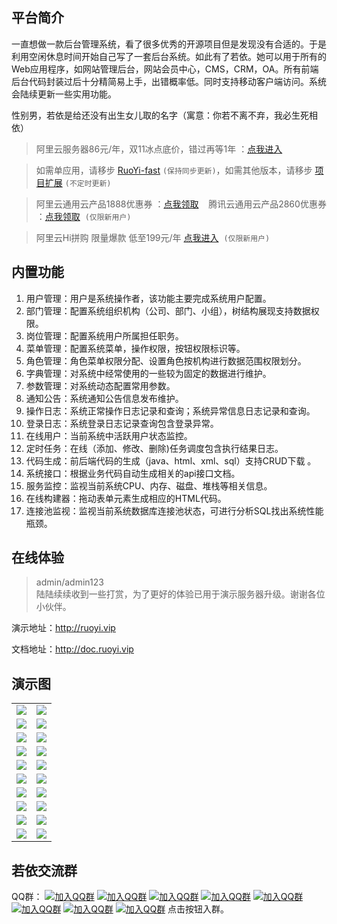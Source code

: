 ## 平台简介

一直想做一款后台管理系统，看了很多优秀的开源项目但是发现没有合适的。于是利用空闲休息时间开始自己写了一套后台系统。如此有了若依。她可以用于所有的Web应用程序，如网站管理后台，网站会员中心，CMS，CRM，OA。所有前端后台代码封装过后十分精简易上手，出错概率低。同时支持移动客户端访问。系统会陆续更新一些实用功能。

性别男，若依是给还没有出生女儿取的名字（寓意：你若不离不弃，我必生死相依）

> 阿里云服务器86元/年，双11冰点底价，错过再等1年 ：[点我进入](https://www.aliyun.com/1111/2019/group-buying-share?ptCode=79B1148C588D554F3E87264DB80E6C90647C88CF896EF535&userCode=brki8iof&share_source=copy_link)

> 如需单应用，请移步 [RuoYi-fast](https://gitee.com/y_project/RuoYi-fast)  `(保持同步更新)`，如需其他版本，请移步 [项目扩展](http://doc.ruoyi.vip/ruoyi/document/xmkz.html)  `(不定时更新)`

> 阿里云通用云产品1888优惠券 ：[点我领取](https://promotion.aliyun.com/ntms/yunparter/invite.html?userCode=brki8iof)&nbsp;&nbsp;&nbsp;&nbsp;腾讯云通用云产品2860优惠券 ：[点我领取](https://cloud.tencent.com/redirect.php?redirect=1025&cps_key=198c8df2ed259157187173bc7f4f32fd&from=console)&nbsp;&nbsp;`(仅限新用户)`

> 阿里云Hi拼购 限量爆款 低至199元/年 [点我进入](https://www.aliyun.com/acts/hi-group-buying?userCode=brki8iof)&nbsp;&nbsp;`(仅限新用户)`

## 内置功能

1.  用户管理：用户是系统操作者，该功能主要完成系统用户配置。
2.  部门管理：配置系统组织机构（公司、部门、小组），树结构展现支持数据权限。
3.  岗位管理：配置系统用户所属担任职务。
4.  菜单管理：配置系统菜单，操作权限，按钮权限标识等。
5.  角色管理：角色菜单权限分配、设置角色按机构进行数据范围权限划分。
6.  字典管理：对系统中经常使用的一些较为固定的数据进行维护。
7.  参数管理：对系统动态配置常用参数。
8.  通知公告：系统通知公告信息发布维护。
9.  操作日志：系统正常操作日志记录和查询；系统异常信息日志记录和查询。
10. 登录日志：系统登录日志记录查询包含登录异常。
11. 在线用户：当前系统中活跃用户状态监控。
12. 定时任务：在线（添加、修改、删除)任务调度包含执行结果日志。
13. 代码生成：前后端代码的生成（java、html、xml、sql）支持CRUD下载 。
14. 系统接口：根据业务代码自动生成相关的api接口文档。
15. 服务监控：监视当前系统CPU、内存、磁盘、堆栈等相关信息。
16. 在线构建器：拖动表单元素生成相应的HTML代码。
17. 连接池监视：监视当前系统数据库连接池状态，可进行分析SQL找出系统性能瓶颈。
## 在线体验
> admin/admin123  
> 陆陆续续收到一些打赏，为了更好的体验已用于演示服务器升级。谢谢各位小伙伴。

演示地址：http://ruoyi.vip  

文档地址：http://doc.ruoyi.vip

## 演示图

<table>
    <tr>
        <td><img src="https://oscimg.oschina.net/oscnet/25b5e333768d013d45a990c152dbe4d9d6e.jpg"/></td>
        <td><img src="https://oscimg.oschina.net/oscnet/e29fd81b2d43b517f99535564af41f9d1d5.jpg"/></td>
    </tr>
    <tr>
        <td><img src="https://oscimg.oschina.net/oscnet/629f1510fb6205f773c8c284863406b694f.jpg"/></td>
        <td><img src="https://oscimg.oschina.net/oscnet/9124eda87df0e72427cd63f458b813e3363.jpg"/></td>
    </tr>
    <tr>
        <td><img src="https://oscimg.oschina.net/oscnet/438c59467afd0097cfbe9c89db932661687.jpg"/></td>
        <td><img src="https://oscimg.oschina.net/oscnet/72a015041db6843aca7f7b273688cb346f8.jpg"/></td>
    </tr>
	<tr>
        <td><img src="https://oscimg.oschina.net/oscnet/ecb5f1c9929f1933f733f796749b2df73d9.jpg"/></td>
        <td><img src="https://oscimg.oschina.net/oscnet/e4283d500eb10e8dd8701e7742f7facb065.jpg"/></td>
    </tr>	 
    <tr>
        <td><img src="https://oscimg.oschina.net/oscnet/2531dbf419a1b114e1177f8d2a120b8a9c3.jpg"/></td>
        <td><img src="https://oscimg.oschina.net/oscnet/8b740a42dddc1e5a8a150d97c5060df258b.jpg"/></td>
    </tr>
	<tr>
        <td><img src="https://oscimg.oschina.net/oscnet/00e642dc3515919b3760968cc496a12a849.jpg"/></td>
        <td><img src="https://oscimg.oschina.net/oscnet/f72d28a3e60413a4e1b5c7c2f45f962fd65.jpg"/></td>
    </tr>
	<tr>
        <td><img src="https://oscimg.oschina.net/oscnet/19222e495869a2a99fc31c5d2bd4539e1e7.jpg"/></td>
        <td><img src="https://oscimg.oschina.net/oscnet/264d25176f4e22b4b38e95fe6ce73775299.jpg"/></td>
    </tr>
	<tr>
        <td><img src="https://oscimg.oschina.net/oscnet/d85fbb59be27fb33f68bdbb6e8bc967c97b.jpg"/></td>
        <td><img src="https://oscimg.oschina.net/oscnet/bb902d2c54bad02a052e9a05e5f22a93df1.jpg"/></td>
    </tr>
	<tr>
        <td><img src="https://oscimg.oschina.net/oscnet/30cda883bb9a7f74f1454314e64f949942d.jpg"/></td>
        <td><img src="https://oscimg.oschina.net/oscnet/deebaaa8d6b14a419ed5911f49e3f222a6f.jpg"/></td>
    </tr>
	<tr>
        <td><img src="https://oscimg.oschina.net/oscnet/bed2b98a44e7ae820c2885329e711965c28.jpg"/></td>
        <td><img src="https://oscimg.oschina.net/oscnet/5f3d39a141f21f81b90536f391b8408f1fa.jpg"/></td>
    </tr>
</table>


## 若依交流群

QQ群： [![加入QQ群](https://img.shields.io/badge/已满-1389287-blue.svg)](https://jq.qq.com/?_wv=1027&k=5HBAaYN)  [![加入QQ群](https://img.shields.io/badge/已满-1679294-blue.svg)](https://jq.qq.com/?_wv=1027&k=5cHeRVW)  [![加入QQ群](https://img.shields.io/badge/已满-1529866-blue.svg)](https://jq.qq.com/?_wv=1027&k=53R0L5Z)  [![加入QQ群](https://img.shields.io/badge/已满-1772718-blue.svg)](https://jq.qq.com/?_wv=1027&k=5g75dCU)  [![加入QQ群](https://img.shields.io/badge/已满-1366522-blue.svg)](https://jq.qq.com/?_wv=1027&k=58cPoHA)  [![加入QQ群](https://img.shields.io/badge/已满-1382251-blue.svg)](https://jq.qq.com/?_wv=1027&k=5Ofd4Pb)  [![加入QQ群](https://img.shields.io/badge/已满-1145125-blue.svg)](https://jq.qq.com/?_wv=1027&k=5yugASz)  [![加入QQ群](https://img.shields.io/badge/86752435-blue.svg)](https://jq.qq.com/?_wv=1027&k=5Rf3d2P)  点击按钮入群。
